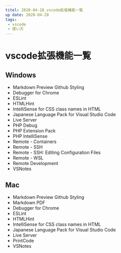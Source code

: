```yaml
---
titel: 2020-04-28_vscode拡張機能一覧
up date: 2020-04-28
tags:
 - vscode
 - 使い方
--- 
```


# vscode拡張機能一覧  

## Windows
- Markdown Preview Github Styling
- Debugger for Chrome
- ESLint
- HTMLHint
- IntelliSense for CSS class names in HTML
- Japanese Language Pack for Visual Studio Code
- Live Server
- PHP Debug
- PHP Extension Pack
- PHP IntelliSense
- Remote - Containers
- Remote - SSH
- Remote - SSH: Editing Configuration Files
- Remote - WSL
- Remote Development
- VSNotes

## Mac  
- Markdown Preview Github Styling
- Markdown PDF
- Debugger for Chrome
- ESLint
- HTMLHint
- IntelliSense for CSS class names in HTML
- Japanese Language Pack for Visual Studio Code
- Live Server
- PrintCode
- VSNotes